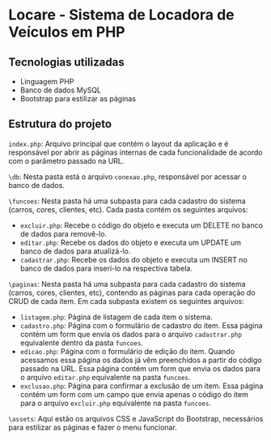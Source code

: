 # Locare - Sistema de Locadora de Veículos em PHP

## Tecnologias utilizadas

- Linguagem PHP
- Banco de dados MySQL
- Bootstrap para estilizar as páginas

## Estrutura do projeto

`index.php`: Arquivo principal que contém o layout da aplicação e é responsável por abrir as páginas internas de cada funcionalidade de acordo com o parâmetro passado na URL.

`\db`: Nesta pasta está o arquivo `conexao.php`, responsável por acessar o banco de dados.

`\funcoes`: Nesta pasta há uma subpasta para cada cadastro do sistema (carros, cores, clientes, etc). Cada pasta contém os seguintes arquivos:

- `excluir.php`: Recebe o código do objeto e executa um DELETE no banco de dados para removê-lo.
- `editar.php`: Recebe os dados do objeto e executa um UPDATE um banco de dados para atualizá-lo.
- `cadastrar.php`: Recebe os dados do objeto e executa um INSERT no banco de dados para inserí-lo na respectiva tabela.

`\paginas`: Nesta pasta há uma subpasta para cada cadastro do sistema (carros, cores, clientes, etc), contendo as páginas para cada operação do CRUD de cada item. Em cada subpasta existem os seguintes arquivos:

- `listagem.php`: Página de listagem de cada item o sistema. 
- `cadastro.php`: Página com o formulário de cadastro do item. Essa página contém um form que envia os dados para o arquivo `cadastrar.php` equivalente dentro da pasta `funcoes`.
- `edicao.php`: Página com o formulário de edição do item. Quando acessamos essa página os dados já vêm preenchidos a partir do código passado na URL. Essa página contém um form que envia os dados para o arquivo `editar.php` equivalente na pasta `funcoes`.
- `exclusao.php`: Página para confirmar a exclusão de um item. Essa página contém um form com um campo que envia apenas o código do item para o arquivo `excluir.php` equivalente na pasta `funcoes`.

`\assets`: Aqui estão os arquivos CSS e JavaScript do Bootstrap, necessários para estilizar as páginas e fazer o menu funcionar.